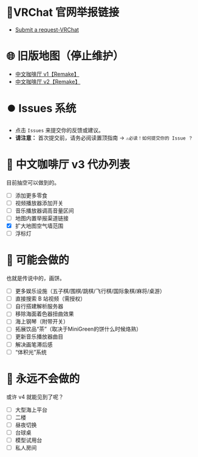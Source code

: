 # 🔨VRChat 官网举报链接

- [Submit a request-VRChat](https://help.vrchat.com/hc/en-us/requests/new?ticket_form_id=41536165070483)

# 🌐 旧版地图（停止维护）

- [中文咖啡厅 v1【Remake】](https://vrchat.com/home/world/wrld_ef6194f1-51a8-4bda-a334-ee2c0a4f640a/info)
- [中文咖啡厅 v2【Remake】](https://vrchat.com/home/world/wrld_c3c37d27-75be-40fa-9f67-7b0beec9bbde/info)

# ⏺️ Issues 系统

- 点击 `Issues` 来提交你的反馈或建议。
- **请注意：** 首次提交前，请务必阅读置顶指南 → `⚠️必读！如何提交你的 Issue ？`

# 🥰 中文咖啡厅 v3 代办列表

目前抽空可以做到的。

- [ ] 添加更多零食
- [ ] 视频播放器添加开关
- [ ] 音乐播放器调高音量区间
- [ ] 地图内置举报渠道链接
- [x] 扩大地图空气墙范围
- [ ] 浮标灯

# 🤔 可能会做的

也就是传说中的，画饼。

- [ ] 更多娱乐设施（五子棋/围棋/跳棋/飞行棋/国际象棋/麻将/桌游）
- [ ] 直接搜索 B 站视频（需授权）
- [ ] 自行搭建解析服务器
- [ ] 移除海面着色器扭曲效果
- [ ] 海上钢琴（附带开关）
- [ ] 拓展饮品“茶”（取决于MiniGreen的饼什么时候烙熟）
- [ ] 更新音乐播放器曲目
- [ ] 解决画笔滞后感
- [ ] “体积光”系统

# 🫢 永远不会做的

或许 v4 就能见到了呢？

- [ ] 大型海上平台
- [ ] 二楼
- [ ] 昼夜切换
- [ ] 台球桌
- [ ] 模型试用台
- [ ] 私人房间
